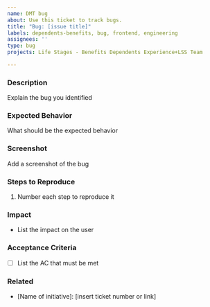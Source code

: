 ```yaml
---
name: DMT bug
about: Use this ticket to track bugs.
title: "Bug: [issue title]"
labels: dependents-benefits, bug, frontend, engineering
assignees: ''
type: bug
projects: Life Stages - Benefits Dependents Experience+LSS Team

---
```


### Description
Explain the bug you identified

### Expected Behavior
What should be the expected behavior

### Screenshot
Add a screenshot of the bug

### Steps to Reproduce
1. Number each step to reproduce it

### Impact
- List the impact on the user

### Acceptance Criteria
- [ ] List the AC that must be met

### Related
- [Name of initiative]: [insert ticket number or link]
